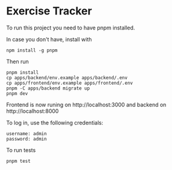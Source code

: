 # Exercise Tracker

To run this project you need to have pnpm installed.

In case you don't have, install with

```
npm install -g pnpm
```

Then run

```
pnpm install
cp apps/backend/env.example apps/backend/.env
cp apps/frontend/env.example apps/frontend/.env
pnpm -C apps/backend migrate up
pnpm dev

```

Frontend is now runing on http://localhost:3000 and backend on http://localhost:8000

To log in, use the following credentials:

```
username: admin
password: admin
```

To run tests

```
pnpm test
```
